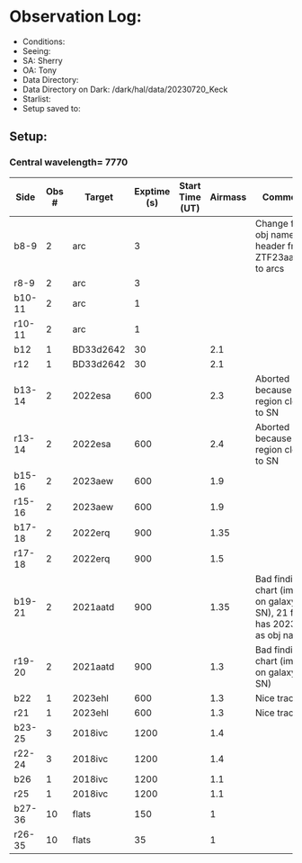 # Observation Log: 

* Conditions: 
* Seeing: 
* SA: Sherry
* OA: Tony
* Data Directory: 
* Data Directory on Dark: /dark/hal/data/20230720_Keck
* Starlist: 
* Setup saved to: 

## Setup: 

    
### Central wavelength= 7770


| Side | Obs #     | Target    | Exptime (s) | Start Time (UT) | Airmass | Comments                                                   |
|------|-----------|-----------|-------------|-----------------|---------|------------------------------------------------------------|
|b8-9|2|     arc  |3| ||Change first obj name in header from ZTF23aamsarj to arcs|
|r8-9|2|     arc  |3| |||
|b10-11|2|     arc  |1| |||
|r10-11|2|     arc  |1| |||
|b12|1|     BD33d2642  |30| |2.1||
|r12|1|     BD33d2642  |30| |2.1||
|b13-14|2|   2022esa  |600| |2.3| Aborted because H2 region close to SN|
|r13-14|2|   2022esa  |600| |2.4| Aborted because H2 region close to SN|
|b15-16|2|   2023aew  |600| |1.9||
|r15-16|2|   2023aew  |600| |1.9||
|b17-18|2|   2022erq  |900| |1.35||
|r17-18|2|   2022erq  |900| |1.5||
|b19-21|2|   2021aatd |900| |1.35| Bad finding chart (image on galaxy not SN), 21 file has 2023ehl as obj name|
|r19-20|2|   2021aatd |900| |1.3| Bad finding chart (image on galaxy not SN)|
|b22|1|   2023ehl |600| |1.3| Nice trace :)|
|r21|1|   2023ehl |600| |1.3| Nice trace :)|
|b23-25|3|   2018ivc |1200| |1.4| |
|r22-24|3|   2018ivc |1200| |1.4| |
|b26|1|   2018ivc |1200| |1.1| |
|r25|1|   2018ivc |1200| |1.1| |
|b27-36|10|   flats |150| |1| |
|r26-35|10|   flats |35| |1| |
